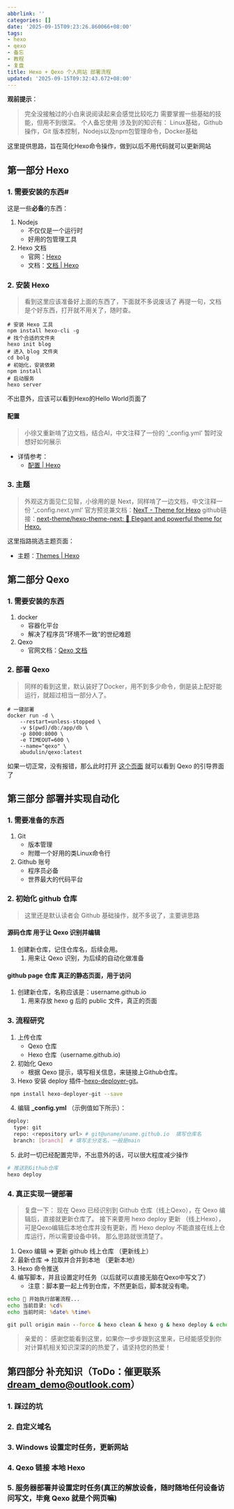 ```yaml
---
abbrlink: ''
categories: []
date: '2025-09-15T09:23:26.860066+08:00'
tags:
- hexo
- qexo
- 备忘
- 教程
- 复盘
title: Hexo + Qexo 个人网站 部署流程
updated: '2025-09-15T09:32:43.672+08:00'
---
```

**观前提示**：

> 完全没接触过的小白来说阅读起来会感觉比较吃力
> 需要掌握一些基础的技能，但用不到很深。
> 个人备忘使用
> 涉及到的知识有：
> Linux基础，Github操作，Git 版本控制，Nodejs以及npm包管理命令，Docker基础

这里提供思路，旨在简化Hexo命令操作，做到以后不用代码就可以更新网站

<!--more-->

## 第一部分 Hexo

### 1. 需要安装的东西#

这是一些**必备**的东西：

1. Nodejs
   - 不仅仅是一个运行时
   - 好用的包管理工具
2. Hexo 文档
   - 官网：[Hexo](https://hexo.io/zh-cn/)
   - 文档：[文档 | Hexo](https://hexo.io/zh-cn/docs/)

### 2. 安装 Hexo

> 看到这里应该准备好上面的东西了，下面就不多说废话了
> 再提一句，文档是个好东西，打开就不用关了，随时查。

```shell
# 安装 Hexo 工具
npm install hexo-cli -g
# 找个合适的文件夹
hexo init blog
# 进入 blog 文件夹
cd bolg
# 初始化，安装依赖
npm install
# 启动服务
hexo server
```

不出意外，应该可以看到Hexo的Hello World页面了

#### 配置

> 小徐又重新啃了边文档，结合AI，中文注释了一份的 ‘\_config.yml’
> 暂时没想好如何展示

- 详情参考：
  - [配置 | Hexo](https://hexo.io/zh-cn/docs/configuration)

### 3. 主题

> 外观这方面见仁见智，小徐用的是 Next，同样啃了一边文档，中文注释一份 ‘\_config.next.yml’
> 官方预览兼文档：[NexT - Theme for Hexo](https://theme-next.js.org/)
> github链接：[next-theme/hexo-theme-next: 🎉 Elegant and powerful theme for Hexo.](https://github.com/next-theme/hexo-theme-next)

这里指路挑选主题页面：

- 主题：[Themes | Hexo](https://hexo.io/themes/)

## 第二部分 Qexo

### 1. 需要安装的东西

1. docker
   - 容器化平台
   - 解决了程序员”环境不一致“的世纪难题
2. Qexo
   - 官网文档：[Qexo 文档](https://oplog.cn/qexo/start.html)

### 2. 部署 Qexo

> 同样的看到这里，默认装好了Docker，用不到多少命令，倒是装上配好能运行，就超过相当一部分人了。

```shell
# 一键部署
docker run -d \
    --restart=unless-stopped \
    -v $(pwd)/db:/app/db \
    -p 8000:8000 \
    -e TIMEOUT=600 \
    --name="qexo" \
    abudulin/qexo:latest
```

如果一切正常，没有报错，那么此时打开 [这个页面](http://localhost:8000) 就可以看到 Qexo 的引导界面了

## 第三部分 部署并实现自动化

### 1. 需要准备的东西

1. Git
   - 版本管理
   - 附赠一个好用的类Linux命令行
2. Github 账号
   - 程序员必备
   - 世界最大的代码平台

### 2. 初始化 github 仓库

> 这里还是默认读者会 Github 基础操作，就不多说了，主要讲思路

#### 源码仓库 用于让 Qexo 识别并编辑

1. 创建新仓库，记住仓库名，后续会用。
   1. 用来让 Qexo 识别，为后续的自动化做准备

#### github page 仓库 真正的静态页面，用于访问

1. 创建新仓库，名称应该是：username.github.io
   1. 用来存放 hexo g 后的 public 文件，真正的页面

### 3. 流程研究

1. 上传仓库
   - Qexo 仓库
   - Hexo 仓库（username.github.io)
2. 初始化 Qexo
   - 根据 Qexo 提示，填写相关信息，来链接上Github仓库。
3. Hexo 安装 deploy 插件-[hexo-deployer-git](https://github.com/hexojs/hexo-deployer-git)。

```bash
 npm install hexo-deployer-git --save
```

4. 编辑 **_config.yml** （示例值如下所示）：

```bash
deploy:  
  type: git  
  repo: <repository url> # git@uname/uname.github.io  填写仓库名
  branch: [branch]  # 填写主分支名，一般是main
```

5. 此时一切已经配置完毕，不出意外的话，可以很大程度减少操作

```bash
# 推送到Github仓库
hexo deploy
```

### 4. 真正实现一键部署

> 复盘一下：
> 现在 Qexo 已经识别到 Github 仓库（线上Qexo），在 Qexo 编辑后，直接就更新仓库了。
> 接下来要用 hexo deploy 更新 （线上Hexo），可是Qexo编辑后本地仓库并没有更新，而 Hexo deploy 不能直接在线上仓库运行，所以需要设备中转。
> 那么思路就很清楚了。

1. Qexo 编辑 => 更新 github 线上仓库 （更新线上）
2. 最新仓库 => 拉取并合并到本地 （更新本地）
3. Hexo 命令推送
4. 编写脚本，并且设置定时任务（以后就可以直接无脑在Qexo中写文了）
   - 注意：脚本要一起上传到仓库，不然更新后，脚本就没有嘞。

```bat
echo 🚀 开始执行部署流程...
echo 当前目录: %cd%
echo 当前时间: %date% %time%

git pull origin main --force & hexo clean & hexo g & hexo deploy & echo Deploy Success! & pause
```

> 亲爱的：
> 感谢您能看到这里，如果你一步步跟到这里来，已经能感受到你对计算机相关知识深深的的热爱了，请坚持您的热爱！

## 第四部分 补充知识（ToDo：催更联系 dream_demo@outlook.com）

### 1. 踩过的坑

### 2. 自定义域名

### 3. Windows 设置定时任务，更新网站

### 4. Qexo 链接 本地 Hexo

### 5. 服务器部署并设置定时任务(真正的解放设备，随时随地任何设备访问写文，毕竟 Qexo 就是个网页嘛)
